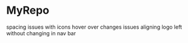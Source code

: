 # MyRepo


spacing issues with icons
hover over changes issues
aligning logo left without changing in nav bar